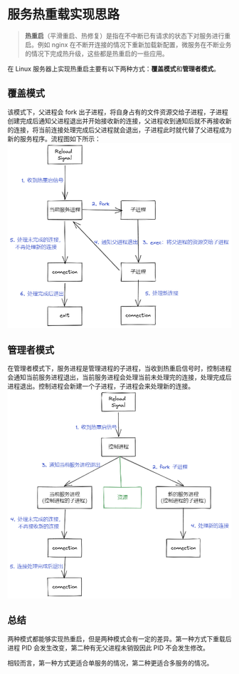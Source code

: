 # 服务热重载实现思路

> **热重启**（平滑重启、热修复）是指在不中断已有请求的状态下对服务进行重启。例如 nginx 在不断开连接的情况下重新加载新配置，微服务在不断业务的情况下完成热升级，这些都是热重启的一些应用。

在 Linux 服务器上实现热重启主要有以下两种方式：**覆盖模式**和**管理者模式**。

## 覆盖模式

该模式下，父进程会 fork 出子进程，将自身占有的文件资源交给子进程，子进程创建完成后通知父进程退出并开始接收新的连接，父进程收到通知后就不再接收新的连接，将当前连接处理完成后父进程就会退出，子进程此时就代替了父进程成为新的服务程序。流程图如下所示：
![image.png](https://raw.githubusercontent.com/wlynxg/pic/main/2025/06/01/20250601-183814.png)

## 管理者模式

在管理者模式下，服务进程是管理进程的子进程，当收到热重启信号时，控制进程会通知当前服务进程退出，当前服务进程会处理当前未处理完的连接，处理完成后进程退出。控制进程会新建一个子进程，子进程会来处理新的连接。
![image.png](https://raw.githubusercontent.com/wlynxg/pic/main/2025/06/01/20250601-183824.png)

## 总结

两种模式都能够实现热重启，但是两种模式会有一定的差异。第一种方式下重载后进程 PID 会发生改变，第二种有无父进程未销毁因此 PID 不会发生修改。

相较而言，第一种方式更适合单服务的情况，第二种更适合多服务的情况。